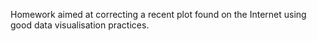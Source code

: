 Homework aimed at correcting a recent plot found on the Internet using good data visualisation practices.
